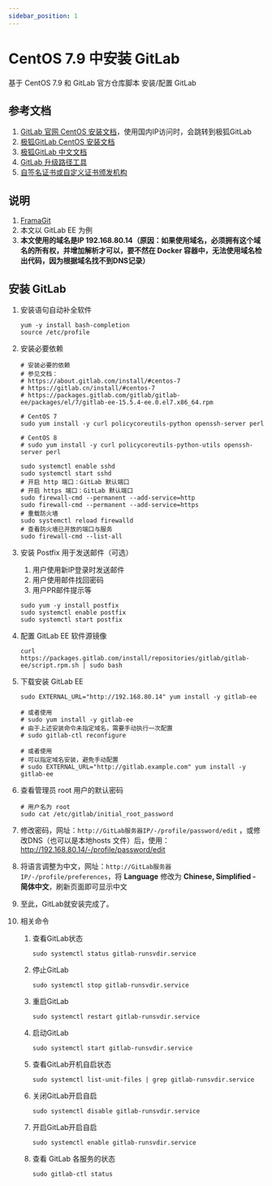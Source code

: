 ```yaml
---
sidebar_position: 1
---
```


# CentOS 7.9 中安装 GitLab

基于 CentOS 7.9 和 GitLab 官方仓库脚本 安装/配置 GitLab

## 参考文档

1. [GitLab 官网 CentOS 安装文档](https://about.gitlab.com/install/#centos-7)，使用国内IP访问时，会跳转到极狐GitLab
2. [极狐GitLab CentOS 安装文档](https://gitlab.cn/install/#centos-7)
3. [极狐GitLab 中文文档](https://docs.gitlab.cn)
4. [GitLab 升级路径工具](https://gitlab-com.gitlab.io/support/toolbox/upgrade-path/)
5. [自签名证书或自定义证书颁发机构](https://docs.gitlab.cn/runner/configuration/tls-self-signed.html)

## 说明

1. [FramaGit](https://framagit.org)
2. 本文以 GitLab EE 为例
3. **本文使用的域名是IP 192.168.80.14（原因：如果使用域名，必须拥有这个域名的所有权，并增加解析才可以，要不然在 Docker
   容器中，无法使用域名检出代码，因为根据域名找不到DNS记录）**

## 安装 GitLab

1. 安装语句自动补全软件

   ```shell
   yum -y install bash-completion
   source /etc/profile
   ```

2. 安装必要依赖

   ```shell
   # 安装必要的依赖
   # 参见文档：
   # https://about.gitlab.com/install/#centos-7
   # https://gitlab.cn/install/#centos-7
   # https://packages.gitlab.com/gitlab/gitlab-ee/packages/el/7/gitlab-ee-15.5.4-ee.0.el7.x86_64.rpm
   
   # CentOS 7
   sudo yum install -y curl policycoreutils-python openssh-server perl 
   
   # CentOS 8
   # sudo yum install -y curl policycoreutils-python-utils openssh-server perl
   
   sudo systemctl enable sshd 
   sudo systemctl start sshd 
   # 开启 http 端口：GitLab 默认端口
   # 开启 https 端口：GitLab 默认端口
   sudo firewall-cmd --permanent --add-service=http 
   sudo firewall-cmd --permanent --add-service=https 
   # 重载防火墙
   sudo systemctl reload firewalld
   # 查看防火墙已开放的端口与服务
   sudo firewall-cmd --list-all
   ```

3. 安装 Postfix 用于发送邮件（可选）
    1. 用户使用新IP登录时发送邮件
    2. 用户使用邮件找回密码
    3. 用户PR邮件提示等

   ```shell
   sudo yum -y install postfix
   sudo systemctl enable postfix
   sudo systemctl start postfix
   ```

4. 配置 GitLab EE 软件源镜像

   ```shell
   curl https://packages.gitlab.com/install/repositories/gitlab/gitlab-ee/script.rpm.sh | sudo bash
   ```

5. 下载安装 GitLab EE

   ```shell
   sudo EXTERNAL_URL="http://192.168.80.14" yum install -y gitlab-ee
   
   # 或者使用
   # sudo yum install -y gitlab-ee
   # 由于上述安装命令未指定域名，需要手动执行一次配置
   # sudo gitlab-ctl reconfigure
   
   # 或者使用
   # 可以指定域名安装，避免手动配置
   # sudo EXTERNAL_URL="http://gitlab.example.com" yum install -y gitlab-ee
   ```

6. 查看管理员 root 用户的默认密码

   ```shell
   # 用户名为 root
   sudo cat /etc/gitlab/initial_root_password
   ```

7. 修改密码，网址：`http://GitLab服务器IP/-/profile/password/edit` ，或修改DNS（也可以是本地hosts
   文件）后，使用： http://192.168.80.14/-/profile/password/edit
8. 将语言调整为中文，网址：`http://GitLab服务器IP/-/profile/preferences`，将 **Language** 修改为 **Chinese, Simplified -
   简体中文**，刷新页面即可显示中文
9. 至此，GitLab就安装完成了。
10. 相关命令
    1. 查看GitLab状态
        ```shell
        sudo systemctl status gitlab-runsvdir.service
        ```

    2. 停止GitLab

        ```shell
        sudo systemctl stop gitlab-runsvdir.service
        ```

    3. 重启GitLab

        ```shell
        sudo systemctl restart gitlab-runsvdir.service
        ```

    4. 启动GitLab

        ```shell
        sudo systemctl start gitlab-runsvdir.service
        ```

    5. 查看GitLab开机自启状态

        ```shell
        sudo systemctl list-unit-files | grep gitlab-runsvdir.service
        ```

    6. 关闭GitLab开启自启

        ```shell
        sudo systemctl disable gitlab-runsvdir.service
        ```

    7. 开启GitLab开启自启

        ```shell
        sudo systemctl enable gitlab-runsvdir.service
        ```

    8. 查看 GitLab 各服务的状态

        ```shell
        sudo gitlab-ctl status
        ```

